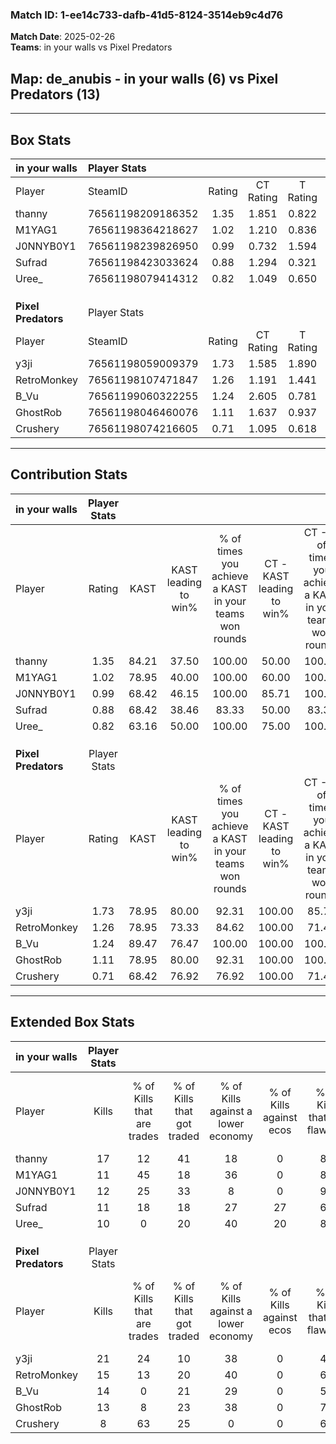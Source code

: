 ### Match ID: 1-ee14c733-dafb-41d5-8124-3514eb9c4d76  
**Match Date**: 2025-02-26  
**Teams**: in your walls vs Pixel Predators  

## **Map**: de_anubis - in your walls (6) vs Pixel Predators (13)  
---  

## Box Stats  

| **in your walls**   | Player Stats      |        |           |          |       |       |       |         |        |      |     |
| :- | :- | :-: | :-: | :-: | :-: | :-: | :-: | :-: | :-: | :-: | :-: |
| Player              | SteamID           | Rating | CT Rating | T Rating | KAST  |  ADR  | Kills | Assists | Deaths | K/D  | HS% |
| thanny              | 76561198209186352 |  1.35  |   1.851   |  0.822   | 84.21 | 101.5 |  17   |    5    |   16   | 1.06 | 47  |
| M1YAG1              | 76561198364218627 |  1.02  |   1.210   |  0.836   | 78.95 | 77.0  |  11   |   10    |   15   | 0.73 | 54  |
| J0NNYB0Y1           | 76561198239826950 |  0.99  |   0.732   |  1.594   | 68.42 | 72.4  |  12   |    3    |   13   | 0.92 | 58  |
| Sufrad              | 76561198423033624 |  0.88  |   1.294   |  0.321   | 68.42 | 55.3  |  11   |    1    |   13   | 0.85 | 63  |
| Uree_               | 76561198079414312 |  0.82  |   1.049   |  0.650   | 63.16 | 66.4  |  10   |    4    |   14   | 0.71 | 60  |
|                     |                   |        |           |          |       |       |       |         |        |      |     |
|                     |                   |        |           |          |       |       |       |         |        |      |     |
|                     |                   |        |           |          |       |       |       |         |        |      |     |
| **Pixel Predators** | Player Stats      |        |           |          |       |       |       |         |        |      |     |
| Player              | SteamID           | Rating | CT Rating | T Rating | KAST  |  ADR  | Kills | Assists | Deaths | K/D  | HS% |
| y3ji                | 76561198059009379 |  1.73  |   1.585   |  1.890   | 78.95 | 110.1 |  21   |    8    |   9    | 2.33 | 66  |
| RetroMonkey         | 76561198107471847 |  1.26  |   1.191   |  1.441   | 78.95 | 83.0  |  15   |    3    |   12   | 1.25 | 26  |
| B_Vu                | 76561199060322255 |  1.24  |   2.605   |  0.781   | 89.47 | 75.5  |  14   |    7    |   14   | 1.00 | 42  |
| GhostRob            | 76561198046460076 |  1.11  |   1.637   |  0.937   | 78.95 | 70.4  |  13   |    3    |   13   | 1.00 | 38  |
| Crushery            | 76561198074216605 |  0.71  |   1.095   |  0.618   | 68.42 | 44.4  |   8   |    1    |   13   | 0.62 | 37  |
---  

## Contribution Stats  

| **in your walls**   | Player Stats |       |                      |                                                        |                           |                                                             |                          |                                                            |
| :- | :-: | :-: | :-: | :-: | :-: | :-: | :-: | :-: |
| Player              |    Rating    | KAST  | KAST leading to win% | % of times you achieve a KAST in your teams won rounds | CT - KAST leading to win% | CT - % of times you achieve a KAST in your teams won rounds | T - KAST leading to win% | T - % of times you achieve a KAST in your teams won rounds |
| thanny              |     1.35     | 84.21 |        37.50         |                         100.00                         |           50.00           |                           100.00                            |           0.00           |                            0.00                            |
| M1YAG1              |     1.02     | 78.95 |        40.00         |                         100.00                         |           60.00           |                           100.00                            |           0.00           |                            0.00                            |
| J0NNYB0Y1           |     0.99     | 68.42 |        46.15         |                         100.00                         |           85.71           |                           100.00                            |           0.00           |                            0.00                            |
| Sufrad              |     0.88     | 68.42 |        38.46         |                         83.33                          |           50.00           |                            83.33                            |           0.00           |                            0.00                            |
| Uree_               |     0.82     | 63.16 |        50.00         |                         100.00                         |           75.00           |                           100.00                            |           0.00           |                            0.00                            |
|                     |              |       |                      |                                                        |                           |                                                             |                          |                                                            |
|                     |              |       |                      |                                                        |                           |                                                             |                          |                                                            |
|                     |              |       |                      |                                                        |                           |                                                             |                          |                                                            |
| **Pixel Predators** | Player Stats |       |                      |                                                        |                           |                                                             |                          |                                                            |
| Player              |    Rating    | KAST  | KAST leading to win% | % of times you achieve a KAST in your teams won rounds | CT - KAST leading to win% | CT - % of times you achieve a KAST in your teams won rounds | T - KAST leading to win% | T - % of times you achieve a KAST in your teams won rounds |
| y3ji                |     1.73     | 78.95 |        80.00         |                         92.31                          |          100.00           |                            85.71                            |          66.67           |                           100.00                           |
| RetroMonkey         |     1.26     | 78.95 |        73.33         |                         84.62                          |          100.00           |                            71.43                            |          60.00           |                           100.00                           |
| B_Vu                |     1.24     | 89.47 |        76.47         |                         100.00                         |          100.00           |                           100.00                            |          60.00           |                           100.00                           |
| GhostRob            |     1.11     | 78.95 |        80.00         |                         92.31                          |          100.00           |                           100.00                            |          62.50           |                           83.33                            |
| Crushery            |     0.71     | 68.42 |        76.92         |                         76.92                          |          100.00           |                            71.43                            |          62.50           |                           83.33                            |
---  

## Extended Box Stats  

| **in your walls**   | Player Stats |                            |                            |                                    |                         |                              |                                 |        |                             |                                     |                          |                               |                            |
| :- | :-: | :-: | :-: | :-: | :-: | :-: | :-: | :-: | :-: | :-: | :-: | :-: | :-: |
| Player              |    Kills     | % of Kills that are trades | % of Kills that got traded | % of Kills against a lower economy | % of Kills against ecos | % of Kills that are flawless | % of Kills that are close duels | Deaths | % of Deaths that get traded | % of Deaths against a lower economy | % of Deaths against ecos | % of Deaths that are flawless | % of Deaths that are close |
| thanny              |      17      |             12             |             41             |                 18                 |            0            |              82              |                0                |   16   |             25              |                 13                  |            6             |              69               |             6              |
| M1YAG1              |      11      |             45             |             18             |                 36                 |            0            |              82              |                0                |   15   |             13              |                  7                  |            7             |              47               |             13             |
| J0NNYB0Y1           |      12      |             25             |             33             |                 8                  |            0            |              92              |                0                |   13   |             15              |                  8                  |            0             |              62               |             15             |
| Sufrad              |      11      |             18             |             18             |                 27                 |           27            |              64              |                0                |   13   |             15              |                  8                  |            0             |              62               |             8              |
| Uree_               |      10      |             0              |             20             |                 40                 |           20            |              80              |               10                |   14   |             21              |                  7                  |            0             |              50               |             21             |
|                     |              |                            |                            |                                    |                         |                              |                                 |        |                             |                                     |                          |                               |                            |
|                     |              |                            |                            |                                    |                         |                              |                                 |        |                             |                                     |                          |                               |                            |
|                     |              |                            |                            |                                    |                         |                              |                                 |        |                             |                                     |                          |                               |                            |
| **Pixel Predators** | Player Stats |                            |                            |                                    |                         |                              |                                 |        |                             |                                     |                          |                               |                            |
| Player              |    Kills     | % of Kills that are trades | % of Kills that got traded | % of Kills against a lower economy | % of Kills against ecos | % of Kills that are flawless | % of Kills that are close duels | Deaths | % of Deaths that get traded | % of Deaths against a lower economy | % of Deaths against ecos | % of Deaths that are flawless | % of Deaths that are close |
| y3ji                |      21      |             24             |             10             |                 38                 |            0            |              43              |               10                |   9    |             11              |                 11                  |            0             |              67               |             11             |
| RetroMonkey         |      15      |             13             |             20             |                 40                 |            0            |              67              |               13                |   12   |             25              |                  8                  |            0             |              83               |             0              |
| B_Vu                |      14      |             0              |             21             |                 29                 |            0            |              50              |               14                |   14   |             50              |                 29                  |            0             |              71               |             0              |
| GhostRob            |      13      |             8              |             23             |                 38                 |            0            |              77              |               15                |   13   |             23              |                 23                  |            0             |              100              |             0              |
| Crushery            |      8       |             63             |             25             |                 0                  |            0            |              63              |               13                |   13   |             23              |                 23                  |            0             |              77               |             0              |
